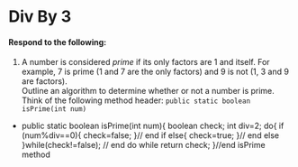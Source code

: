 # Div By 3
#### Respond to the following:

1. A number is considered *prime* if its only factors are 1 and itself. For example, 7 is prime (1 and 7 are the only factors) and 9 is not (1, 3 and 9 are factors).  
Outline an algorithm to determine whether or not a number is prime.  
Think of the following method header:
`public static boolean isPrime(int num)`

  * public static boolean isPrime(int num){
     boolean check;
     int div=2;
     do{
     if (num%div==0){
     check=false;
     }// end if
     else{
     check=true;
     }// end else
  }while(check!=false); // end do while
     return check;
  }//end isPrime method
